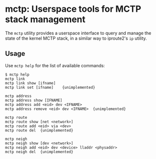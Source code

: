 mctp: Userspace tools for MCTP stack management
===============================================

The `mctp` utility provides a userspace interface to query and manage the
state of the kernel MCTP stack, in a similar way to iproute2's `ip` utility.

Usage
-----

Use `mctp help` for the list of available commands:

    $ mctp help
    mctp link
    mctp link show [ifname]
    mctp link set [ifname]    {unimplemented}

    mctp address
    mctp address show [IFNAME]
    mctp address add <eid> dev <IFNAME>
    mctp address remove <eid> dev <IFNAME>  {unimplemented}

    mctp route
    mctp route show [net <network>]
    mctp route add <eid> via <dev>
    mctp route del  {unimplemented}

    mctp neigh
    mctp neigh show [dev <network>]
    mctp neigh add <eid> dev <device> lladdr <physaddr>
    mctp neigh del  {unimplemented}
